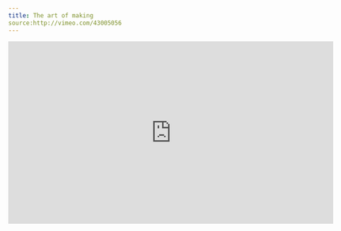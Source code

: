 ```yaml
---
title: The art of making
source:http://vimeo.com/43005056
---
```


<iframe src="http://player.vimeo.com/video/43005056?title=0&amp;byline=0&amp;portrait=0&amp;color=ffffff" width="657" height="369" frameborder="0" webkitAllowFullScreen mozallowfullscreen allowFullScreen></iframe> 